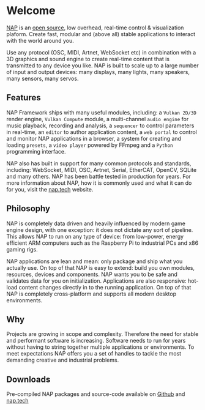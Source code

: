 Welcome
=======================

[NAP](https://nap.tech) is an [open source](https://github.com/napframework), low overhead, real-time control & visualization plaform. Create fast, modular and (above all) stable applications to interact with the world around you.

Use any protocol (OSC, MIDI, Artnet, WebSocket etc) in combination with a 3D graphics and sound engine to create real-time content that is transmitted to any device you like. NAP is built to scale up to a large number of input and output devices: many displays, many lights, many speakers, many sensors, many servos.

## Features

NAP Framework ships with many useful modules, including: a `Vulkan 2D/3D` render engine, `Vulkan Compute` module, a multi-channel `audio engine` for music playback, recording and analysis, a `sequencer` to control parameters in real-time, an `editor` to author application content, a `web portal` to control and monitor NAP applications in a browser, a system for creating and loading `presets`, a `video player` powered by FFmpeg and a `Python` programming interface.

NAP also has built in support for many common protocols and standards, including: WebSocket, MIDI, OSC, Artnet, Serial, EtherCAT, OpenCV, SQLite and many others. NAP has been battle tested in production for years. For more information about NAP, how it is commonly used and what it can do for you, visit the [nap.tech](https://nap.tech) website.

## Philosophy

NAP is completely data driven and heavily influenced by modern game engine design, with one exception: it does not dictate any sort of pipeline. This allows NAP to run on any type of device: from low-power, energy efficient ARM computers such as the Raspberry Pi to industrial PCs and x86 gaming rigs. 

NAP applications are lean and mean: only package and ship what you actually use. On top of that NAP is easy to extend: build you own modules, resources, devices and components. NAP wants you to be safe and validates data for you on initialization. Applications are also responsive: hot-load content changes directly in to the running application. On top of that NAP is completely cross-platform and supports all modern desktop environments.

## Why

Projects are growing in scope and complexity. Therefore the need for stable and performant software is increasing. Software needs to run for years without having to string together multiple applications or environments. To meet expectations NAP offers you a set of handles to tackle the most demanding creative and industrial problems.

## Downloads

Pre-compiled NAP packages and source-code available on [Github](https://github.com/napframework) and [nap.tech](https://nap.tech)